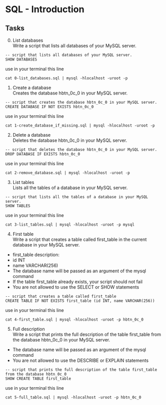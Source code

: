 # SQL - Introduction

## Tasks

0. List databases<br>
Write a script that lists all databases of your MySQL server.
```
-- script that lists all databases of your MySQL server.
SHOW DATABASES
```
use in your terminal this line
```
cat 0-list_databases.sql | mysql -hlocalhost -uroot -p
```

1. Create a database<br>
Creates the database hbtn_0c_0 in your MySQL server.
```
-- script that creates the database hbtn_0c_0 in your MySQL server.
CREATE DATABASE IF NOT EXISTS hbtn_0c_0
```
use in your terminal this line
```
cat 1-create_database_if_missing.sql | mysql -hlocalhost -uroot -p
```

2. Delete a database<br>
Deletes the database hbtn_0c_0 in your MySQL server.
```
-- script that deletes the database hbtn_0c_0 in your MySQL server.
DROP DATABASE IF EXISTS hbtn_0c_0
```
use in your terminal this line
```
cat 2-remove_database.sql | mysql -hlocalhost -uroot -p
```

3. List tables<br>
Lists all the tables of a database in your MySQL server.
```
-- script that lists all the tables of a database in your MySQL server.
SHOW TABLES
```
use in your terminal this line
```
cat 3-list_tables.sql | mysql -hlocalhost -uroot -p mysql
```

4. First table<br>
Write a script that creates a table called first_table in the current database in your MySQL server.
- first_table description:
- id INT
- name VARCHAR(256)
- The database name will be passed as an argument of the mysql command
- If the table first_table already exists, your script should not fail
- You are not allowed to use the SELECT or SHOW statements
```
-- script that creates a table called first_table
CREATE TABLE IF NOT EXISTS first_table (id INT, name VARCHAR(256))
```
use in your terminal this line
```
cat 4-first_table.sql | mysql -hlocalhost -uroot -p hbtn_0c_0
```

5. Full description<br>
Write a script that prints the full description of the table first_table from the database hbtn_0c_0 in your MySQL server.
- The database name will be passed as an argument of the mysql command
- You are not allowed to use the DESCRIBE or EXPLAIN statements
```
-- script that prints the full description of the table first_table from the database hbtn_0c_0
SHOW CREATE TABLE first_table
```
use in your terminal this line
```
cat 5-full_table.sql | mysql -hlocalhost -uroot -p hbtn_0c_0
```
